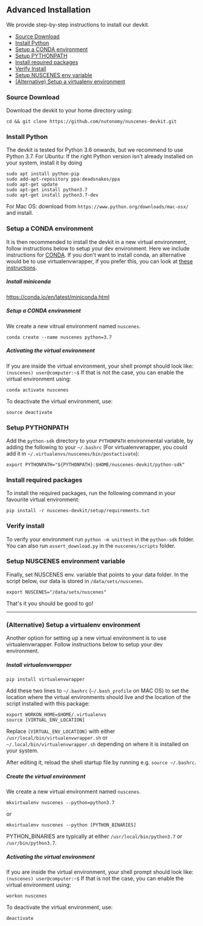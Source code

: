 ## Advanced Installation
We provide step-by-step instructions to install our devkit. 
- [Source Download](#source-download)
- [Install Python](#install-python)
- [Setup a CONDA environment](#setup-a-conda-environment)
- [Setup PYTHONPATH](#setup-pythonpath)
- [Install required packages](#install-required-packages)
- [Verify Install](#verify-install)
- [Setup NUSCENES env variable](#setup-nuscens-env-variable)
- [(Alternative) Setup a virtualenv environment](#(Alternative)-Setup-a-virtualenv-environment)


### Source Download

Download the devkit to your home directory using:
```
cd && git clone https://github.com/nutonomy/nuscenes-devkit.git
```
### Install Python

The devkit is tested for Python 3.6 onwards, but we recommend to use Python 3.7. For Ubuntu: If the right Python version isn't already installed on your system, install it by doing
```
sudo apt install python-pip
sudo add-apt-repository ppa:deadsnakes/ppa
sudo apt-get update
sudo apt-get install python3.7
sudo apt-get install python3.7-dev
```
For Mac OS: download from `https://www.python.org/downloads/mac-osx/` and install.

### Setup a CONDA environment
It is then recommended to install the devkit in a new virtual environment, follow instructions below to setup your dev environment.  Here we include instructions for [CONDA](https://docs.conda.io/projects/conda/en/latest/user-guide/tasks/manage-environments.html). If you don't want to install conda, an alternative would be to use virtualenvwrapper, if you prefer this, you can look at [these instructions](#alternative-setting-up-a-new-virtual-environment).

##### Install miniconda
https://conda.io/en/latest/miniconda.html

##### Setup a CONDA environment
We create a new vitrual environment named `nuscenes`.
```
conda create --name nuscenes python=3.7
```

##### Activating the virtual environment
If you are inside the virtual environment, your shell prompt should look like: `(nuscenes) user@computer:~$`
If that is not the case, you can enable the virtual environment using:
```
conda activate nuscenes 
```
To deactivate the virtual environment, use:
```
source deactivate
```
### Setup PYTHONPATH
Add the `python-sdk` directory to your `PYTHONPATH` environmental variable, by adding the 
following to your `~/.bashrc` (For virtualenvwrapper, you could add it in `~/.virtualenvs/nuscenes/bin/postactivate`):
```
export PYTHONPATH="${PYTHONPATH}:$HOME/nuscenes-devkit/python-sdk"
```

### Install required packages

To install the required packages, run the following command in your favourite virtual environment:
```
pip install -r nuscenes-devkit/setup/requirements.txt
```

### Verify install
To verify your environment run `python -m unittest` in the `python-sdk` folder.
You can also run `assert_download.py` in the `nuscenes/scripts` folder.

### Setup NUSCENES environment variable

Finally, set NUSCENES env. variable that points to your data folder. In the script below, our data is stored in `/data/sets/nuscenes`.
```
export NUSCENES="/data/sets/nuscenes"
```

That's it you should be good to go!

-----
### (Alternative) Setup a virtualenv environment
Another option for setting up a new virtual environment is to use virtualenvwrapper.  Follow instructions below to setup your dev environment.

##### Install virtualenvwrapper
```
pip install virtualenvwrapper
```
Add these two lines to `~/.bashrc` (`~/.bash_profile` on MAC OS) to set the location where the virtual environments 
should live and the location of the script installed with this package:
```
export WORKON_HOME=$HOME/.virtualenvs
source [VIRTUAL_ENV_LOCATION]
```
Replace `[VIRTUAL_ENV_LOCATION]` with either `/usr/local/bin/virtualenvwrapper.sh` or `~/.local/bin/virtualenvwrapper.sh` 
depending on where it is installed on your system.

After editing it, reload the shell startup file by running e.g. `source ~/.bashrc`.

##### Create the virtual environment
We create a new virtual environment named `nuscenes`.
```
mkvirtualenv nuscenes --python=python3.7 
```
or
```
mkvirtualenv nuscenes --python [PYTHON_BINARIES] 
```
PYTHON_BINARIES are typically at either `/usr/local/bin/python3.7` or `/usr/bin/python3.7`.

##### Activating the virtual environment
If you are inside the virtual environment, your shell prompt should look like: `(nuscenes) user@computer:~$`
If that is not the case, you can enable the virtual environment using:
```
workon nuscenes
```
To deactivate the virtual environment, use:
```
deactivate
```